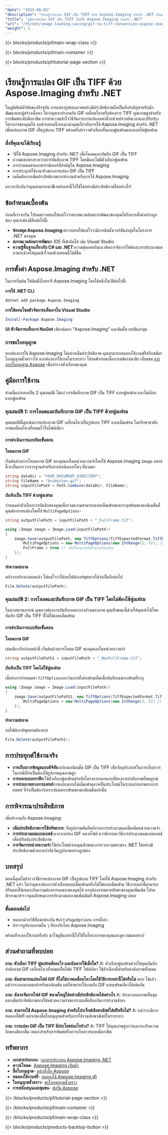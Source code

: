 ```yaml
---
"date": "2025-06-03"
"description": "เรียนรู้การแปลง GIF เป็น TIFF ด้วย Aspose.Imaging สำหรับ .NET เรียนรู้สิ่งสำคัญเกี่ยวกับการแปลงรูปแบบภาพ รวมถึงตัวเลือกแบบเต็มเฟรมและไม่ใช่แบบเต็มเฟรม"
"title": "คู่มือการแปลง GIF เป็น TIFF โดยใช้ Aspose.Imaging สำหรับ .NET"
"url": "/th/net/image-loading-saving/gif-to-tiff-conversion-aspose-imaging-net/"
"weight": 1
---
```


{{< blocks/products/pf/main-wrap-class >}}

{{< blocks/products/pf/main-container >}}

{{< blocks/products/pf/tutorial-page-section >}}
# เรียนรู้การแปลง GIF เป็น TIFF ด้วย Aspose.Imaging สำหรับ .NET

ในภูมิทัศน์ดิจิทัลของปัจจุบัน การแปลงรูปแบบภาพอย่างมีประสิทธิภาพถือเป็นสิ่งสำคัญสำหรับนักพัฒนาและผู้สร้างเนื้อหา ไม่ว่าคุณจะทำงานกับ GIF เคลื่อนไหวหรือต้องการ TIFF คุณภาพสูงสำหรับการพิมพ์ระดับมืออาชีพ การทำความเข้าใจวิธีจัดการการแปลงเหล่านี้จะช่วยประหยัดเวลาและปรับปรุงโครงการของคุณได้ บทช่วยสอนนี้จะแนะนำคุณเกี่ยวกับการใช้ Aspose.Imaging สำหรับ .NET เพื่อแปลงภาพ GIF เป็นรูปแบบ TIFF พร้อมทั้งสำรวจตัวเลือกทั้งแบบฟูลเฟรมและแบบไม่ฟูลเฟรม

### สิ่งที่คุณจะได้เรียนรู้
- วิธีใช้ Aspose.Imaging สำหรับ .NET เพื่อโหลดและบันทึก GIF เป็น TIFF
- ความแตกต่างระหว่างการบันทึกภาพ TIFF โดยมีและไม่มีตัวเลือกฟูลเฟรม
- การกำหนดค่าและพารามิเตอร์ที่สำคัญใน Aspose.Imaging
- การประยุกต์ใช้งานจริงของการแปลง GIF เป็น TIFF
- เคล็ดลับการเพิ่มประสิทธิภาพการทำงานสำหรับการใช้ Aspose.Imaging

มาเจาะลึกกันว่าคุณสามารถนำฟีเจอร์เหล่านี้ไปใช้ได้อย่างมีประสิทธิภาพได้อย่างไร!

## ข้อกำหนดเบื้องต้น

ก่อนที่เราจะเริ่ม โปรดตรวจสอบให้แน่ใจว่าสภาพแวดล้อมการพัฒนาของคุณได้รับการตั้งค่าอย่างถูกต้อง คุณจะต้องมีสิ่งต่อไปนี้:

- **ห้องสมุด Aspose.Imaging**:ตรวจสอบให้แน่ใจว่ามีการติดตั้งเวอร์ชันล่าสุดในโครงการ .NET ของคุณ
- **สภาพแวดล้อมการพัฒนา**: IDE ที่เข้ากันได้ เช่น Visual Studio
- **ความรู้พื้นฐานเกี่ยวกับ C# และ .NET**:ความคุ้นเคยกับแนวคิดการจัดการไฟล์และการประมวลผลภาพจะช่วยให้คุณเข้าใจบทช่วยสอนนี้ได้ดีขึ้น

## การตั้งค่า Aspose.Imaging สำหรับ .NET

ในการเริ่มต้น ให้ติดตั้งไลบรารี Aspose.Imaging โดยใช้หนึ่งในวิธีต่อไปนี้:

**การใช้ .NET CLI**
```bash
dotnet add package Aspose.Imaging
```

**การใช้คอนโซลตัวจัดการแพ็คเกจใน Visual Studio**
```powershell
Install-Package Aspose.Imaging
```

**UI ตัวจัดการแพ็กเกจ NuGet**
เพียงค้นหา "Aspose.Imaging" และติดตั้งเวอร์ชันล่าสุด

### การขอใบอนุญาต

หากต้องการใช้ Aspose.Imaging ได้อย่างเต็มประสิทธิภาพ คุณสามารถทดลองใช้งานฟรีหรือสมัครใบอนุญาตชั่วคราวได้ หากต้องการใช้งานในระยะยาว โปรดพิจารณาซื้อการสมัครสมาชิก เยี่ยมชม [การออกใบอนุญาต Aspose](https://purchase.aspose.com/buy) เพื่อสำรวจตัวเลือกของคุณ

## คู่มือการใช้งาน

ส่วนนี้แบ่งออกเป็น 2 คุณสมบัติ ได้แก่ การบันทึกภาพ GIF เป็น TIFF แบบฟูลเฟรม และไม่เลือกแบบฟูลเฟรม

### คุณสมบัติ 1: การโหลดและบันทึกภาพ GIF เป็น TIFF ด้วยฟูลเฟรม

คุณสมบัตินี้มุ่งเน้นการแปลงภาพ GIF เคลื่อนไหวเป็นรูปแบบ TIFF แบบเต็มเฟรม โดยรักษาลำดับภาพเคลื่อนไหวทั้งหมดไว้ในไฟล์เดียว

#### การดำเนินการแบบทีละขั้นตอน

**โหลดภาพ GIF**

เริ่มต้นด้วยการโหลดภาพ GIF ของคุณลงในหน่วยความจำโดยใช้ Aspose.Imaging `Image` คลาสนี้จะเป็นการวางรากฐานสำหรับการดำเนินการใดๆ ที่ตามมา

```csharp
string dataDir = "YOUR_DOCUMENT_DIRECTORY";
string fileName = "Animation.gif";
string inputFilePath = Path.Combine(dataDir, fileName);
```

**บันทึกเป็น TIFF ด้วยฟูลเฟรม**

กำหนดค่าตัวเลือกการบันทึกของคุณเพื่อรวมความสามารถแบบเต็มเฟรมและระบุเฟรมของแอนิเมชั่นที่คุณต้องการแปลงโดยใช้ `MultiPageOptions`-

```csharp
string outputFilePath = inputFilePath + "_FullFrame.tif";

using (Image image = Image.Load(inputFilePath))
{
    image.Save(outputFilePath, new TiffOptions(TiffExpectedFormat.TiffDeflateRgb) { 
        MultiPageOptions = new MultiPageOptions(new IntRange(2, 5)), // ระบุเฟรม
        FullFrame = true // เปิดใช้งานการบันทึกแบบเต็มเฟรม
    });
}
```

**ทำความสะอาด**

หลังจากประมวลผลแล้ว ให้แน่ใจว่าได้ลบไฟล์เอาท์พุตหากไม่จำเป็นอีกต่อไป

```csharp
File.Delete(outputFilePath);
```

### คุณสมบัติ 2: การโหลดและบันทึกภาพ GIF เป็น TIFF โดยไม่ต้องใช้ฟูลเฟรม

ในบางสถานการณ์ คุณอาจต้องการบันทึกเฉพาะบางส่วนของภาพ คุณลักษณะนี้ช่วยให้คุณทำได้โดยบันทึก GIF เป็น TIFF ที่ไม่ใช่แบบเต็มเฟรม

#### การดำเนินการแบบทีละขั้นตอน

**โหลดภาพ GIF**

เช่นเดียวกับก่อนหน้านี้ เริ่มต้นด้วยการโหลด GIF ของคุณลงในหน่วยความจำ

```csharp
string outputFilePath1 = inputFilePath + "_NonFullFrame.tif";
```

**บันทึกเป็น TIFF โดยไม่ใช้ฟูลเฟรม**

เมื่อทำการกำหนดค่า `TiffOptions`ละเว้นการตั้งค่าเฟรมเต็มเพื่อบันทึกเฉพาะเฟรมที่ระบุ

```csharp
using (Image image = Image.Load(inputFilePath))
{
    image.Save(outputFilePath1, new TiffOptions(TiffExpectedFormat.TiffDeflateRgb) { 
        MultiPageOptions = new MultiPageOptions(new IntRange(2, 5)) // ระบุเฟรม
    });
}
```

**ทำความสะอาด**

ลบไฟล์เอาท์พุตตามต้องการ

```csharp
File.Delete(outputFilePath1);
```

## การประยุกต์ใช้งานจริง
- **การเก็บถาวรข้อมูลแบบดิจิทัล**:แปลงแอนิเมชั่น GIF เป็น TIFF เพื่อวัตถุประสงค์ในการเก็บถาวรในกรณีที่จำเป็นต้องใช้รูปภาพคุณภาพสูง
- **การออกแบบกราฟิก**:ใช้ตัวเลือกฟูลเฟรมสำหรับโครงการออกแบบที่ต้องการลำดับภาพที่สมบูรณ์
- **การถ่ายภาพทางการแพทย์**การแปลงแบบไม่เต็มเฟรมอาจเป็นประโยชน์ในระบบถ่ายภาพทางการแพทย์ ที่จำเป็นต้องวิเคราะห์เฉพาะเฟรมของแอนิเมชั่นเท่านั้น

## การพิจารณาประสิทธิภาพ

เมื่อทำงานกับ Aspose.Imaging:
- **เพิ่มประสิทธิภาพการใช้ทรัพยากร**: ปิดรูปภาพทันทีหลังจากการประมวลผลเพื่อเพิ่มหน่วยความจำ
- **การประมวลผลแบบแบตช์**:หากจะแปลง GIF หลายไฟล์ ควรพิจารณาวิธีการประมวลผลแบบแบตช์เพื่อปรับปรุงประสิทธิภาพ
- **การจัดการหน่วยความจำ**:ใช้ประโยชน์จากคุณลักษณะการรวบรวมขยะของ .NET ได้อย่างมีประสิทธิภาพด้วยการกำจัดวัตถุรูปภาพอย่างถูกต้อง

## บทสรุป

ตอนนี้คุณได้สำรวจวิธีการแปลงภาพ GIF เป็นรูปแบบ TIFF โดยใช้ Aspose.Imaging สำหรับ .NET แล้ว ไม่ว่าคุณจะต้องการตัวเลือกแบบเต็มเฟรมหรือไม่ใช่แบบเต็มเฟรม วิธีการเหล่านี้สามารถปรับแต่งให้เหมาะกับความต้องการเฉพาะของคุณได้ หากต้องการขยายทักษะของคุณเพิ่มเติม โปรดพิจารณาสำรวจคุณลักษณะการประมวลผลภาพเพิ่มเติมที่ Aspose.Imaging เสนอ

### ขั้นตอนต่อไป
- ทดลองด้วยวิธีที่แตกต่างกัน `MultiPageOptions` การตั้งค่า.
- สำรวจรูปแบบภาพอื่น ๆ ที่รองรับโดย Aspose.Imaging

พร้อมที่จะลองใช้งานหรือยัง นำโซลูชันเหล่านี้ไปใช้ในโครงการของคุณและดูความแตกต่าง!

## ส่วนคำถามที่พบบ่อย

**ถาม: ตัวเลือก TIFF ฟูลเฟรมคืออะไร และฉันควรใช้เมื่อใด?**
A: ตัวเลือกฟูลเฟรมช่วยให้คุณบันทึกลำดับภาพ GIF เคลื่อนไหวทั้งหมดเป็นไฟล์ TIFF ไฟล์เดียว ใช้ตัวเลือกนี้สำหรับลำดับภาพทั้งหมด

**ถาม: ฉันสามารถแปลงไฟล์ GIF ที่ไม่ใช่ภาพเคลื่อนไหวโดยใช้วิธีการเหล่านี้ได้หรือไม่**
ตอบ ใช่แล้ว แม้ว่าจะออกแบบมาสำหรับแอนิเมชัน แต่ก็สามารถใช้งานกับ GIF แบบเฟรมเดียวได้เช่นกัน

**ถาม: ฉันจะจัดการไฟล์ GIF ขนาดใหญ่ได้อย่างมีประสิทธิภาพได้อย่างไร**
A: ประมวลผลภาพเป็นชุดและเพิ่มประสิทธิภาพการใช้หน่วยความจำของระบบเพื่อป้องกันการทำงานช้าลง

**ถาม: สามารถใช้ Aspose.Imaging สำหรับโปรเจ็กต์เชิงพาณิชย์ได้ฟรีหรือไม่?**
A: แม้ว่าจะมีการทดลองใช้ฟรี แต่จะต้องซื้อใบอนุญาตสำหรับการใช้งานเชิงพาณิชย์ในระยะยาว

**ถาม: การแปลง GIF เป็น TIFF มีประโยชน์อะไรบ้าง?**
A: TIFF ให้คุณภาพสูงกว่าและรองรับความลึกของสีมากขึ้น เหมาะสำหรับการพิมพ์หรือการเก็บถาวรแบบมืออาชีพ

## ทรัพยากร
- **เอกสารประกอบ**- [เอกสารประกอบ Aspose.Imaging .NET](https://reference.aspose.com/imaging/net/)
- **ดาวน์โหลด**- [Aspose.Imaging เปิดตัว](https://releases.aspose.com/imaging/net/)
- **ซื้อใบอนุญาต**- [หน้าสั่งซื้อ Aspose](https://purchase.aspose.com/buy)
- **ทดลองใช้งานฟรี**- [ทดลองใช้ Aspose.Imaging ฟรี](https://releases.aspose.com/imaging/net/)
- **ใบอนุญาตชั่วคราว**- [ขอใบอนุญาตชั่วคราว](https://purchase.aspose.com/temporary-license/)
- **การสนับสนุนและชุมชน**- [ฟอรั่ม Aspose](https://forum.aspose.com/c/imaging/10)

{{< /blocks/products/pf/tutorial-page-section >}}

{{< /blocks/products/pf/main-container >}}

{{< /blocks/products/pf/main-wrap-class >}}

{{< blocks/products/products-backtop-button >}}
